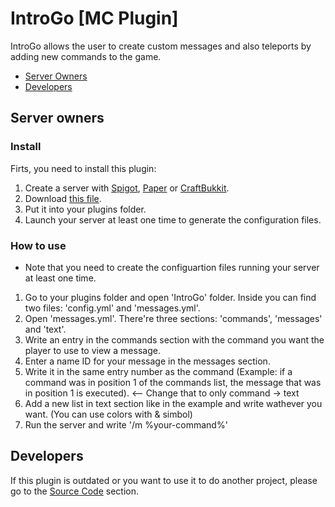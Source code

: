 # IntroGo [MC Plugin]
IntroGo allows the user to create custom messages and also teleports by adding new commands to the game.
- [Server Owners](https://github.com/Jenrikku/IntroGo/blob/master/README.md#server-owners)
- [Developers](https://github.com/Jenrikku/IntroGo/blob/master/README.md#developers)
## Server owners
### Install
Firts, you need to install this plugin:
1. Create a server with [Spigot](https://www.spigotmc.org/), [Paper](https://papermc.io/) or [CraftBukkit](https://bukkit.gamepedia.com/Setting_up_a_server).
2. Download [this file]().
3. Put it into your plugins folder.
4. Launch your server at least one time to generate the configuration files.
### How to use
- Note that you need to create the configuartion files running your server at least one time.
1. Go to your plugins folder and open 'IntroGo' folder. Inside you can find two files: 'config.yml' and 'messages.yml'.
2. Open 'messages.yml'. There're three sections: 'commands', 'messages' and 'text'.
3. Write an entry in the commands section with the command you want the player to use to view a message.
4. Enter a name ID for your message in the messages section.
5. Write it in the same entry number as the command (Example: if a command was in position 1 of the commands list, the message that was in position 1 is executed). <-- Change that to only command -> text
6. Add a new list in text section like in the example and write wathever you want. (You can use colors with & simbol)
7. Run the server and write '/m %your-command%'
## Developers
If this plugin is outdated or you want to use it to do another project, please go to the [Source Code](https://github.com/Jenrikku/IntroGo) section.
